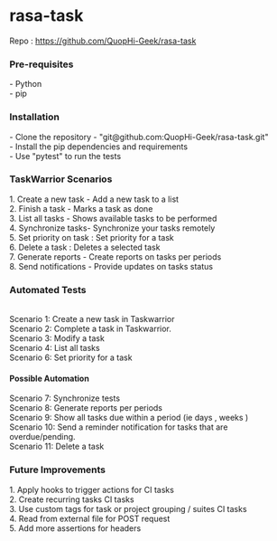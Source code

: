 # rasa-task

Repo : https://github.com/QuopHi-Geek/rasa-task 

<h3>Pre-requisites</h3>
- Python <br>
- pip <br>

<h3>Installation</h3>
- Clone the repository - "git@github.com:QuopHi-Geek/rasa-task.git" <br>
- Install the pip dependencies and requirements <br>
- Use "pytest" to run the tests <br>

<h3>TaskWarrior Scenarios</h3>
1. Create a new task - Add a new task to a list  <br>
2. Finish a task - Marks a task as done <br>
3. List all tasks - Shows available tasks to be performed <br>
4. Synchronize tasks-  Synchronize your tasks remotely <br>
5. Set priority on task  : Set priority for a task <br>
6. Delete a task  : Deletes a selected task <br>
7. Generate reports - Create reports on tasks per periods <br>
8. Send notifications - Provide updates on tasks status <br>

<h3> Automated Tests </h3><br>
Scenario 1: Create a new task in Taskwarrior <br>
Scenario 2: Complete a task in Taskwarrior. <br>
Scenario 3: Modify a task<br>
Scenario 4: List all tasks <br>
Scenario 6: Set priority for a task <br>

<h4>Possible Automation</h4>
Scenario 7: Synchronize tests <br>
Scenario 8: Generate reports per periods <br>
Scenario 9: Show all tasks due within a period (ie days , weeks ) <br>
Scenario 10: Send a reminder notification for tasks that are overdue/pending. <br>
Scenario 11: Delete a task <br>

<h3>Future Improvements</h3>
1. Apply hooks to trigger actions for CI tasks<br>
2. Create recurring tasks CI tasks <br>
3. Use custom tags for task or project grouping / suites CI tasks <br>
4. Read from external file for POST request <br>
5. Add more assertions for headers <br>
